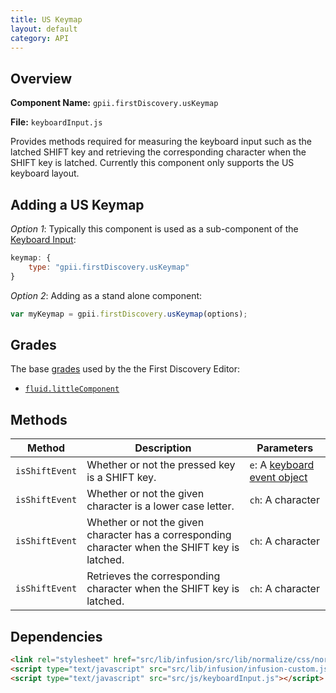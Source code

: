 ```yaml
---
title: US Keymap
layout: default
category: API
---
```


## Overview

**Component Name:** `gpii.firstDiscovery.usKeymap`

**File:** `keyboardInput.js`

Provides methods required for measuring the keyboard input such as the latched SHIFT key and
retrieving the corresponding character when the SHIFT key is latched.
Currently this component only supports the US keyboard layout.

## Adding a US Keymap

*Option 1*: Typically this component is used as a sub-component of the [Keyboard Input](keyboardInput.md):
```javascript
keymap: {
    type: "gpii.firstDiscovery.usKeymap"
}
```

*Option 2*: Adding as a stand alone component:
```javascript
var myKeymap = gpii.firstDiscovery.usKeymap(options);
```

## Grades

The base [grades](http://docs.fluidproject.org/infusion/development/ComponentGrades.html)
used by the the First Discovery Editor:

* [`fluid.littleComponent`](http://docs.fluidproject.org/infusion/development/ComponentGrades.html)

## Methods

| Method | Description | Parameters |
|--------|-------------|------------|
| `isShiftEvent` | Whether or not the pressed key is a SHIFT key. | `e`: A [keyboard event object](https://developer.mozilla.org/en-US/docs/Web/API/KeyboardEvent) |
| `isShiftEvent` | Whether or not the given character is a lower case letter. | `ch`: A character |
| `isShiftEvent` | Whether or not the given character has a corresponding character when the SHIFT key is latched. | `ch`: A character |
| `isShiftEvent` | Retrieves the corresponding character when the SHIFT key is latched. | `ch`: A character |


## Dependencies

```html
<link rel="stylesheet" href="src/lib/infusion/src/lib/normalize/css/normalize.css" />
<script type="text/javascript" src="src/lib/infusion/infusion-custom.js"></script>
<script type="text/javascript" src="src/js/keyboardInput.js"></script>
```